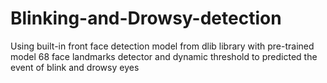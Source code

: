 # Blinking-and-Drowsy-detection
Using built-in front face detection model from dlib library with pre-trained model 68 face landmarks detector and dynamic threshold to predicted the event of blink and drowsy eyes
